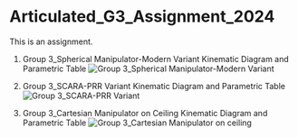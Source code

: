 # Articulated_G3_Assignment_2024
This is an assignment.

1. Group 3_Spherical Manipulator-Modern Variant Kinematic Diagram and Parametric Table
![Group 3_Spherical Manipulator-Modern Variant](https://github.com/KanFudz/Articulated_G3_Assignment_2024/assets/157698593/f25be18d-33bc-4bc2-b0ac-c53833d0a59c)


2. Group 3_SCARA-PRR Variant Kinematic Diagram and Parametric Table
![Group 3_SCARA-PRR Variant](https://github.com/KanFudz/Articulated_G3_Assignment_2024/assets/157698593/fb08f337-d41d-4b92-aeaf-75c9de4d2cf6)



3. Group 3_Cartesian Manipulator on Ceiling Kinematic Diagram and Parametric Table
![Group 3_Cartesian Manipulator on ceiling](https://github.com/KanFudz/Articulated_G3_Assignment_2024/assets/157698593/beff6706-4411-4e01-9561-c24c8ad45159)

